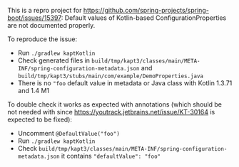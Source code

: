 This is a repro project for https://github.com/spring-projects/spring-boot/issues/15397: Default values of Kotlin-based ConfigurationProperties are not documented properly.

To reproduce the issue:
 - Run `./gradlew kaptKotlin`
 - Check generated files in `build/tmp/kapt3/classes/main/META-INF/spring-configuration-metadata.json` and `build/tmp/kapt3/stubs/main/com/example/DemoProperties.java`
 - There is no `"foo` default value in metadata or Java class with Kotlin 1.3.71 and 1.4 M1
 
To double check it works as expected with annotations (which should be not needed with since https://youtrack.jetbrains.net/issue/KT-30164 is expected to be fixed):
 - Uncomment `@DefaultValue("foo")`
 - Run `./gradlew kaptKotlin`
 - Check `build/tmp/kapt3/classes/main/META-INF/spring-configuration-metadata.json` it contains `"defaultValue": "foo"`